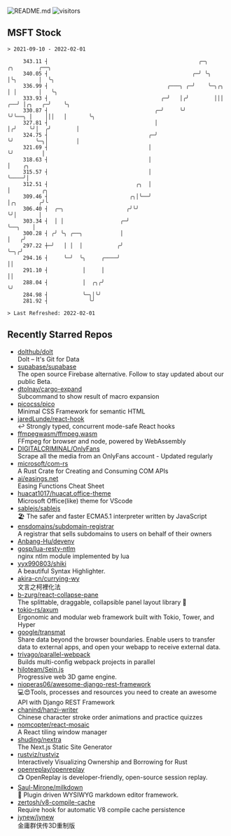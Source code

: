 ![README.md](https://github.com/Gerhut/Gerhut/workflows/README.md/badge.svg)
![visitors](https://visitors.vercel.app/Gerhut/Gerhut?token=8cf69d1f6813d272ef062726b6070c9be4ff72038cfe5a7ded7384a8da65d866)

## MSFT Stock

```
> 2021-09-10 - 2022-02-01

     343.11 ┤                                                ╭─╮            ╭╮        ╭──╮                       
     340.05 ┤                                              ╭─╯ ╰╮           │╰╮       │  ╰╮                      
     336.99 ┤                                      ╭───╮ ╭─╯    ╰─╮╭╮       │ │       │   ╰╮                     
     333.93 ┤                                    ╭─╯   │╭╯        │││    ╭──╯ │╭╮   ╭─╯    ╰╮                    
     330.87 ┤                                  ╭─╯     ╰╯         ╰╯╰──╮ │    │││   │       ╰╮                   
     327.81 ┤                                  │                       │╭╯    ╰╯│  ╭╯        │                   
     324.75 ┤                                ╭─╯                       ╰╯       ╰─╮│         │                   
     321.69 ┤                                │                                    ╰╯         │                   
     318.63 ┤                                │                                               │    ╭╮             
     315.57 ┤                                │                                               ╰────╯│             
     312.51 ┤                            ╭╮  │                                                     │          ╭╮ 
     309.46 ┤                          ╭╮│╰──╯                                                     │╭╮       ╭╯╰ 
     306.40 ┤  ╭─╮                    ╭╯╰╯                                                         ╰╯│       │   
     303.34 ┤  │ │                  ╭─╯                                                              ╰──╮    │   
     300.28 ┤ ╭╯ ╰╮ ╭──╮            │                                                                   │   ╭╯   
     297.22 ┼─╯   │ │  │           ╭╯                                                                   ╰─╮╭╯    
     294.16 ┤     ╰─╯  ╰╮     ╭────╯                                                                      ││     
     291.10 ┤           │     │                                                                           ││     
     288.04 ┤           │  ╭╮╭╯                                                                           ╰╯     
     284.98 ┤           ╰─╮│╰╯                                                                                   
     281.92 ┤             ╰╯                                                                                     

> Last Refreshed: 2022-02-01
```

## Recently Starred Repos

- [dolthub/dolt](https://github.com/dolthub/dolt)  
  Dolt – It's Git for Data
- [supabase/supabase](https://github.com/supabase/supabase)  
  The open source Firebase alternative. Follow to stay updated about our public Beta.
- [dtolnay/cargo-expand](https://github.com/dtolnay/cargo-expand)  
  Subcommand to show result of macro expansion
- [picocss/pico](https://github.com/picocss/pico)  
  Minimal CSS Framework for semantic HTML
- [jaredLunde/react-hook](https://github.com/jaredLunde/react-hook)  
  ↩ Strongly typed, concurrent mode-safe React hooks
- [ffmpegwasm/ffmpeg.wasm](https://github.com/ffmpegwasm/ffmpeg.wasm)  
  FFmpeg for browser and node, powered by WebAssembly
- [DIGITALCRIMINAL/OnlyFans](https://github.com/DIGITALCRIMINAL/OnlyFans)  
  Scrape all the media from an OnlyFans account - Updated regularly
- [microsoft/com-rs](https://github.com/microsoft/com-rs)  
  A Rust Crate for Creating and Consuming COM APIs
- [ai/easings.net](https://github.com/ai/easings.net)  
  Easing Functions Cheat Sheet
- [huacat1017/huacat.office-theme](https://github.com/huacat1017/huacat.office-theme)  
  Microsoft Office(like) theme for VScode
- [sablejs/sablejs](https://github.com/sablejs/sablejs)  
  🏖️ The safer and faster ECMA5.1 interpreter written by JavaScript
- [ensdomains/subdomain-registrar](https://github.com/ensdomains/subdomain-registrar)  
  A registrar that sells subdomains to users on behalf of their owners
- [Anbang-Hu/devenv](https://github.com/Anbang-Hu/devenv)  
- [gosp/lua-resty-ntlm](https://github.com/gosp/lua-resty-ntlm)  
  nginx ntlm module implemented by lua
- [yyx990803/shiki](https://github.com/yyx990803/shiki)  
  A beautiful Syntax Highlighter.
- [akira-cn/currying-wy](https://github.com/akira-cn/currying-wy)  
  文言之柯裡化法
- [b-zurg/react-collapse-pane](https://github.com/b-zurg/react-collapse-pane)  
  The splittable, draggable, collapsible panel layout library 🎉
- [tokio-rs/axum](https://github.com/tokio-rs/axum)  
  Ergonomic and modular web framework built with Tokio, Tower, and Hyper
- [google/transmat](https://github.com/google/transmat)  
  Share data beyond the browser boundaries. Enable users to transfer data to external apps, and open your webapp to receive external data.
- [trivago/parallel-webpack](https://github.com/trivago/parallel-webpack)  
  Builds multi-config webpack projects in parallel
- [hiloteam/Sein.js](https://github.com/hiloteam/Sein.js)  
  Progressive web 3D game engine.
- [nioperas06/awesome-django-rest-framework](https://github.com/nioperas06/awesome-django-rest-framework)  
   💻😍Tools, processes and resources you need to create an awesome API with Django REST Framework
- [chanind/hanzi-writer](https://github.com/chanind/hanzi-writer)  
  Chinese character stroke order animations and practice quizzes
- [nomcopter/react-mosaic](https://github.com/nomcopter/react-mosaic)  
  A React tiling window manager
- [shuding/nextra](https://github.com/shuding/nextra)  
  The Next.js Static Site Generator
- [rustviz/rustviz](https://github.com/rustviz/rustviz)  
  Interactively Visualizing Ownership and Borrowing for Rust
- [openreplay/openreplay](https://github.com/openreplay/openreplay)  
  :tv: OpenReplay is developer-friendly, open-source session replay.
- [Saul-Mirone/milkdown](https://github.com/Saul-Mirone/milkdown)  
  🍼 Plugin driven WYSIWYG  markdown editor framework.
- [zertosh/v8-compile-cache](https://github.com/zertosh/v8-compile-cache)  
  Require hook for automatic V8 compile cache persistence
- [jynew/jynew](https://github.com/jynew/jynew)  
  金庸群侠传3D重制版
